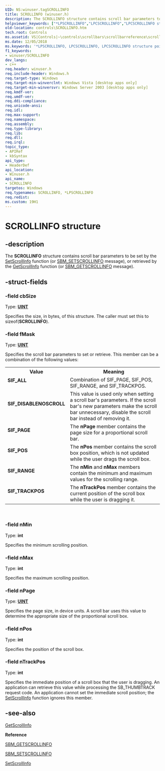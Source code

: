 ```yaml
---
UID: NS:winuser.tagSCROLLINFO
title: SCROLLINFO (winuser.h)
description: The SCROLLINFO structure contains scroll bar parameters to be set by the SetScrollInfo function (or SBM_SETSCROLLINFO message), or retrieved by the GetScrollInfo function (or SBM_GETSCROLLINFO message).helpviewer_keywords: ["*LPSCROLLINFO","LPCSCROLLINFO","LPCSCROLLINFO structure pointer [Windows Controls]","SCROLLINFO","SCROLLINFO structure [Windows Controls]","SIF_ALL","SIF_DISABLENOSCROLL","SIF_PAGE","SIF_POS","SIF_RANGE","SIF_TRACKPOS","_win32_SCROLLINFO_str","_win32_SCROLLINFO_str_cpp","controls.SCROLLINFO","controls._win32_SCROLLINFO_str","winuser/LPCSCROLLINFO","winuser/SCROLLINFO"]
old-location: controls\SCROLLINFO.htm
tech.root: Controls
ms.assetid: VS|Controls|~\controls\scrollbars\scrollbarreference\scrollbarstructures\scrollinfo.htm
ms.date: 12/05/2018
ms.keywords: '*LPSCROLLINFO, LPCSCROLLINFO, LPCSCROLLINFO structure pointer [Windows Controls], SCROLLINFO, SCROLLINFO structure [Windows Controls], SIF_ALL, SIF_DISABLENOSCROLL, SIF_PAGE, SIF_POS, SIF_RANGE, SIF_TRACKPOS, _win32_SCROLLINFO_str, _win32_SCROLLINFO_str_cpp, controls.SCROLLINFO, controls._win32_SCROLLINFO_str, winuser/LPCSCROLLINFO, winuser/SCROLLINFO'
f1_keywords:
- winuser/SCROLLINFO
dev_langs:
- c++
req.header: winuser.h
req.include-header: Windows.h
req.target-type: Windows
req.target-min-winverclnt: Windows Vista [desktop apps only]
req.target-min-winversvr: Windows Server 2003 [desktop apps only]
req.kmdf-ver: 
req.umdf-ver: 
req.ddi-compliance: 
req.unicode-ansi: 
req.idl: 
req.max-support: 
req.namespace: 
req.assembly: 
req.type-library: 
req.lib: 
req.dll: 
req.irql: 
topic_type:
- APIRef
- kbSyntax
api_type:
- HeaderDef
api_location:
- Winuser.h
api_name:
- SCROLLINFO
targetos: Windows
req.typenames: SCROLLINFO, *LPSCROLLINFO
req.redist: 
ms.custom: 19H1
---
```


# SCROLLINFO structure


## -description


The <b>SCROLLINFO</b> structure contains scroll bar parameters to be set by the <a href="https://docs.microsoft.com/windows/desktop/api/winuser/nf-winuser-setscrollinfo">SetScrollInfo</a> function (or <a href="https://docs.microsoft.com/windows/desktop/Controls/sbm-setscrollinfo">SBM_SETSCROLLINFO</a> message), or retrieved by the <a href="https://docs.microsoft.com/windows/desktop/api/winuser/nf-winuser-getscrollinfo">GetScrollInfo</a> function (or <a href="https://docs.microsoft.com/windows/desktop/Controls/sbm-getscrollinfo">SBM_GETSCROLLINFO</a> message). 


## -struct-fields




### -field cbSize

Type: <b><a href="https://docs.microsoft.com/windows/desktop/WinProg/windows-data-types">UINT</a></b>

Specifies the size, in bytes, of this structure. The caller must set this to sizeof(<b>SCROLLINFO</b>). 


### -field fMask

Type: <b><a href="https://docs.microsoft.com/windows/desktop/WinProg/windows-data-types">UINT</a></b>

Specifies the scroll bar parameters to set or retrieve. This member can be a combination of the following values: 

<table>
<tr>
<th>Value</th>
<th>Meaning</th>
</tr>
<tr>
<td width="40%"><a id="SIF_ALL"></a><a id="sif_all"></a><dl>
<dt><b>SIF_ALL</b></dt>
</dl>
</td>
<td width="60%">
Combination of SIF_PAGE, SIF_POS, SIF_RANGE, and SIF_TRACKPOS.

</td>
</tr>
<tr>
<td width="40%"><a id="SIF_DISABLENOSCROLL"></a><a id="sif_disablenoscroll"></a><dl>
<dt><b>SIF_DISABLENOSCROLL</b></dt>
</dl>
</td>
<td width="60%">
This value is used only when setting a scroll bar's parameters. If the scroll bar's new parameters make the scroll bar unnecessary, disable the scroll bar instead of removing it. 

</td>
</tr>
<tr>
<td width="40%"><a id="SIF_PAGE"></a><a id="sif_page"></a><dl>
<dt><b>SIF_PAGE</b></dt>
</dl>
</td>
<td width="60%">
The <b>nPage</b> member contains the page size for a proportional scroll bar.

</td>
</tr>
<tr>
<td width="40%"><a id="SIF_POS"></a><a id="sif_pos"></a><dl>
<dt><b>SIF_POS</b></dt>
</dl>
</td>
<td width="60%">
The <b>nPos</b> member contains the scroll box position, which is not updated while the user drags the scroll box.

</td>
</tr>
<tr>
<td width="40%"><a id="SIF_RANGE"></a><a id="sif_range"></a><dl>
<dt><b>SIF_RANGE</b></dt>
</dl>
</td>
<td width="60%">
The <b>nMin</b> and 
						<b>nMax</b> members contain the minimum and maximum values for the scrolling range.

</td>
</tr>
<tr>
<td width="40%"><a id="SIF_TRACKPOS"></a><a id="sif_trackpos"></a><dl>
<dt><b>SIF_TRACKPOS</b></dt>
</dl>
</td>
<td width="60%">
The <b>nTrackPos</b> member contains the current position of the scroll box while the user is dragging it.

</td>
</tr>
</table>
 


### -field nMin

Type: <b>int</b>

Specifies the minimum scrolling position. 


### -field nMax

Type: <b>int</b>

Specifies the maximum scrolling position. 


### -field nPage

Type: <b><a href="https://docs.microsoft.com/windows/desktop/WinProg/windows-data-types">UINT</a></b>

Specifies the page size, in device units. A scroll bar uses this value to determine the appropriate size of the proportional scroll box. 


### -field nPos

Type: <b>int</b>

Specifies the position of the scroll box. 


### -field nTrackPos

Type: <b>int</b>

Specifies the immediate position of a scroll box that the user is dragging. An application can retrieve this value while processing the SB_THUMBTRACK request code. An application cannot set the immediate scroll position; the <a href="https://docs.microsoft.com/windows/desktop/api/winuser/nf-winuser-setscrollinfo">SetScrollInfo</a> function ignores this member. 


## -see-also




<a href="https://docs.microsoft.com/windows/desktop/api/winuser/nf-winuser-getscrollinfo">GetScrollInfo</a>



<b>Reference</b>



<a href="https://docs.microsoft.com/windows/desktop/Controls/sbm-getscrollinfo">SBM_GETSCROLLINFO</a>



<a href="https://docs.microsoft.com/windows/desktop/Controls/sbm-setscrollinfo">SBM_SETSCROLLINFO</a>



<a href="https://docs.microsoft.com/windows/desktop/api/winuser/nf-winuser-setscrollinfo">SetScrollInfo</a>
 

 

